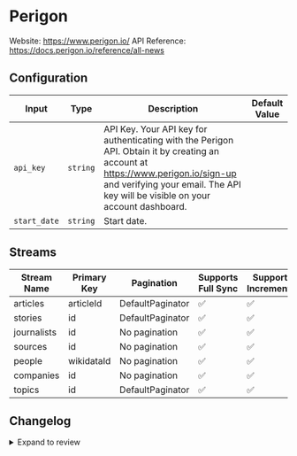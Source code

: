 # Perigon
Website: https://www.perigon.io/
API Reference: https://docs.perigon.io/reference/all-news

## Configuration

| Input | Type | Description | Default Value |
|-------|------|-------------|---------------|
| `api_key` | `string` | API Key. Your API key for authenticating with the Perigon API. Obtain it by creating an account at https://www.perigon.io/sign-up and verifying your email. The API key will be visible on your account dashboard. |  |
| `start_date` | `string` | Start date.  |  |

## Streams
| Stream Name | Primary Key | Pagination | Supports Full Sync | Supports Incremental |
|-------------|-------------|------------|---------------------|----------------------|
| articles | articleId | DefaultPaginator | ✅ |  ✅  |
| stories | id | DefaultPaginator | ✅ |  ✅  |
| journalists | id | No pagination | ✅ |  ✅  |
| sources | id | No pagination | ✅ |  ✅  |
| people | wikidataId | No pagination | ✅ |  ✅  |
| companies | id | No pagination | ✅ |  ✅  |
| topics | id | DefaultPaginator | ✅ |  ✅  |

## Changelog

<details>
  <summary>Expand to review</summary>

| Version | Date              | Pull Request | Subject        |
|---------|-------------------|--------------|----------------|
| 0.0.17 | 2025-09-23 | [66414](https://github.com/airbytehq/airbyte/pull/66414) | Update dependencies |
| 0.0.16 | 2025-09-09 | [65881](https://github.com/airbytehq/airbyte/pull/65881) | Update dependencies |
| 0.0.15 | 2025-09-05 | [65966](https://github.com/airbytehq/airbyte/pull/65966) | Update to CDK v7.0.0 |
| 0.0.14 | 2025-08-23 | [65190](https://github.com/airbytehq/airbyte/pull/65190) | Update dependencies |
| 0.0.13 | 2025-08-16 | [64984](https://github.com/airbytehq/airbyte/pull/64984) | Update dependencies |
| 0.0.12 | 2025-08-02 | [64182](https://github.com/airbytehq/airbyte/pull/64182) | Update dependencies |
| 0.0.11 | 2025-07-26 | [63839](https://github.com/airbytehq/airbyte/pull/63839) | Update dependencies |
| 0.0.10 | 2025-07-19 | [63422](https://github.com/airbytehq/airbyte/pull/63422) | Update dependencies |
| 0.0.9 | 2025-07-12 | [63167](https://github.com/airbytehq/airbyte/pull/63167) | Update dependencies |
| 0.0.8 | 2025-07-05 | [62578](https://github.com/airbytehq/airbyte/pull/62578) | Update dependencies |
| 0.0.7 | 2025-06-28 | [62326](https://github.com/airbytehq/airbyte/pull/62326) | Update dependencies |
| 0.0.6 | 2025-06-21 | [61873](https://github.com/airbytehq/airbyte/pull/61873) | Update dependencies |
| 0.0.5 | 2025-06-14 | [60076](https://github.com/airbytehq/airbyte/pull/60076) | Update dependencies |
| 0.0.4 | 2025-05-03 | [59090](https://github.com/airbytehq/airbyte/pull/59090) | Update dependencies |
| 0.0.3 | 2025-04-19 | [58522](https://github.com/airbytehq/airbyte/pull/58522) | Update dependencies |
| 0.0.2 | 2025-04-12 | [57891](https://github.com/airbytehq/airbyte/pull/57891) | Update dependencies |
| 0.0.1 | 2025-04-06 | [57494](https://github.com/airbytehq/airbyte/pull/57494) | Initial release by [@btkcodedev](https://github.com/btkcodedev) via Connector Builder |

</details>
